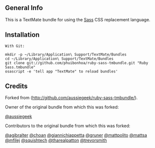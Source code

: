 ## General Info
This is a TextMate bundle for using the [Sass](http://sass-lang.com/) CSS replacement language.

## Installation
    
    With Git:
    
    mkdir -p ~/Library/Application\ Support/TextMate/Bundles
    cd ~/Library/Application\ Support/TextMate/Bundles
    git clone git://github.com/phuibonhoa/ruby-sass-tmbundle.git "Ruby Sass.tmbundle"
    osascript -e 'tell app "TextMate" to reload bundles'

## Credits

Forked from (http://github.com/aussiegeek/ruby-sass-tmbundle/).

Owner of the original bundle from which this was forked:

[@aussiegeek](http://github.com/aussiegeek)


Contributors to the original bundle from which this was forked:

[@agibralter](http://github.com/agibralter)
[@choan](http://github.com/choan)
[@giannichiappetta](http://github.com/giannichiappetta)
[@gruner](http://github.com/gruner)
[@mattpolito](http://github.com/mattpolito)
[@mattsa](http://github.com/mattsa)
[@mfilej](http://github.com/mfilej)
[@squishtech](http://github.com/squishtech)
[@tharealpatton](http://github.com/tharealpatton)
[@trevorsmith](http://github.com/trevorsmith)


